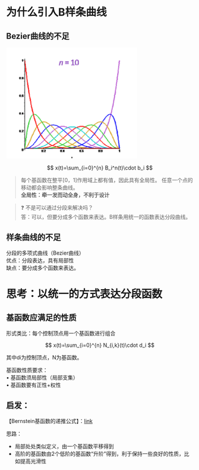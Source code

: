 # 为什么引入B样条曲线

## Bezier曲线的不足   

![](../assets/曲线1.png)   

$$
x(t)=\sum_{i=0}^{n} B_i^n(t)\cdot b_i
$$

> 每个基函数在整平[0，1]作用域上都有值，因此具有全局性。
任意一个点的移动都会影响整条曲线。    
> **全局性：牵一发而动全身，不利于设计**  

> &#x2753; 不是可以通过分段来解决吗？   
答：可以，但要分成多个函数来表达。B样条用统一的函数表达分段曲线。


## 样条曲线的不足  

分段的多项式曲线（Bezier曲线）  
优点：分段表达，具有局部性   
缺点：要分成多个函数来表达。

# 思考：以统一的方式表达分段函数  

## 基函数应满足的性质

形式类比：每个控制顶点用一个基函数进行组合   

$$
x(t)=\sum_{i=0}^{n} N_{i,k}(t)\cdot d_i
$$

其中di为控制顶点，N为基函数。  

基函数性质要求：  
• 基函数须局部性（局部支集）  
• 基函数要有正性+权性   

## 启发： 

【Bernstein基函数的递推公式】：[link](../BezierCurve/Property.md)  

思路：   
- 局部处处类似定义，由一个基函数平移得到    
- 高阶的基函数由2个低阶的基函数“升阶”得到，利于保持一些良好的性质，比如提高光滑性   



